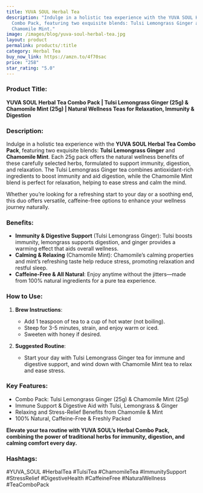 ```yaml
---
title: YUVA SOUL Herbal Tea
description: "Indulge in a holistic tea experience with the YUVA SOUL Herbal Tea
  Combo Pack, featuring two exquisite blends: Tulsi Lemongrass Ginger and
  Chamomile Mint."
image: /images/blog/yuva-soul-herbal-tea.jpg
layout: product
permalink: products/:title
category: Herbal Tea
buy_now_link: https://amzn.to/4f70sac
price: "258"
star_rating: "5.0"
---
```

### Product Title:
**YUVA SOUL Herbal Tea Combo Pack | Tulsi Lemongrass Ginger (25g) & Chamomile Mint (25g) | Natural Wellness Teas for Relaxation, Immunity & Digestion**

### Description:
Indulge in a holistic tea experience with the **YUVA SOUL Herbal Tea Combo Pack**, featuring two exquisite blends: **Tulsi Lemongrass Ginger** and **Chamomile Mint**. Each 25g pack offers the natural wellness benefits of these carefully selected herbs, formulated to support immunity, digestion, and relaxation. The Tulsi Lemongrass Ginger tea combines antioxidant-rich ingredients to boost immunity and aid digestion, while the Chamomile Mint blend is perfect for relaxation, helping to ease stress and calm the mind.

Whether you’re looking for a refreshing start to your day or a soothing end, this duo offers versatile, caffeine-free options to enhance your wellness journey naturally.

### Benefits:
- **Immunity & Digestive Support** (Tulsi Lemongrass Ginger): Tulsi boosts immunity, lemongrass supports digestion, and ginger provides a warming effect that aids overall wellness.
- **Calming & Relaxing** (Chamomile Mint): Chamomile’s calming properties and mint’s refreshing taste help reduce stress, promoting relaxation and restful sleep.
- **Caffeine-Free & All Natural**: Enjoy anytime without the jitters—made from 100% natural ingredients for a pure tea experience.

### How to Use:
1. **Brew Instructions**:
   - Add 1 teaspoon of tea to a cup of hot water (not boiling).
   - Steep for 3-5 minutes, strain, and enjoy warm or iced.
   - Sweeten with honey if desired.

2. **Suggested Routine**:
   - Start your day with Tulsi Lemongrass Ginger tea for immune and digestive support, and wind down with Chamomile Mint tea to relax and ease stress.

### Key Features:
- Combo Pack: Tulsi Lemongrass Ginger (25g) & Chamomile Mint (25g)
- Immune Support & Digestive Aid with Tulsi, Lemongrass & Ginger
- Relaxing and Stress-Relief Benefits from Chamomile & Mint
- 100% Natural, Caffeine-Free & Freshly Packed

**Elevate your tea routine with YUVA SOUL’s Herbal Combo Pack, combining the power of traditional herbs for immunity, digestion, and calming comfort every day.**

### Hashtags:
#YUVA_SOUL #HerbalTea #TulsiTea #ChamomileTea #ImmunitySupport #StressRelief #DigestiveHealth #CaffeineFree #NaturalWellness #TeaComboPack
